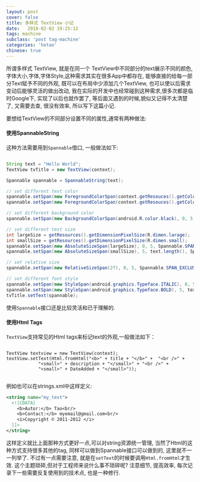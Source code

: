 ```yaml
---
layout: post
cover: false
title: 多样式 TextView 小记
date:   2018-02-02 19:25:12
tags: machine
subclass: 'post tag-machine'
categories: 'hetao'
chinese: true
---
```



所谓多样式 TextView, 就是在同一个 TextView中不同部分的text展示不同的颜色,字体大小,字体,字体Style,这种需求其实在很多App中都存在, 能够直接的给每一部分Text赋予不同的外观, 既可以在布局中少添加几个TextView, 也可以使以后需求变动后能够灵活的做出改动, 我在实际的开发中也经常碰到这种需求,很多次都是临时Google下, 实现了以后也就作罢了, 等后面又遇到的时候,貌似又记得不太清楚了, 又需要去查, 很没有效率, 所以写下这篇小记.

要想给TextView的不同部分设置不同的属性,通常有两种做法:

#### 使用SpannableString

这种方法需要用到`Spannable`借口, 一般做法如下:

```java

String text = "Hello World";
TextView tvTitle = new TextView(context);

Spannable spannable = SpannableString(text);

// set different text color
spannable.setSpan(new ForegroundColorSpan(context.getResouces().getColor(android.R.color.black)), 0, 5, Spannable.SPAN_EXCLUSIVE_EXCLUSIVE);
spannable.setSpan(new ForegroundColorSpan(context.getResouces().getColor(android.R.color.white)), 5, text.length(), Spannable.SPAN_EXCLUSIVE_EXCLUSIVE);

// set different background color
spannable.setSpan(new BackgroundColorSpan(android.R.color.black), 0, 5, Spannable.SPAN_EXCLUSIVE_EXCLUSIVE);

// set different text size
int largeSize = getResources().getDimensionPixelSize(R.dimen.larage);
int smallSize = getResources().getDimensionPixelSize(R.dimen.small);
spannable.setSpan(new AbsoluteSizeSpan(largeSize), 0, 5, Spannable.SPAN_EXCLUSIVE_EXCLUSIVE);
spannable.setSpan(new AbsoluteSizeSpan(smallSize), 5, text.length(), Spannable.SPAN_EXCLUSIVE_EXCLUSIVE);

// set relative size 
spannable.setSpan(new RelativeSizeSpan(2f), 0, 5, Spannable.SPAN_EXCLUSIVE_EXCLUSIVE);

// set different font style
spannable.setSpan(new StyleSpan(android.graphics.Typeface.ITALIC), 0, 5, Spannable.SPAN_EXCLUSIVE_EXCLUSIVE);
spannable.setSpan(new StyleSpan(android.graphics.Typeface.BOLD), 5, text.length(), Spannable.SPAN_EXCLUSIVE_EXCLUSIVE);
tvTitle.setText(spannable);

```

使用`Spannable`接口还是比较灵活和已于理解的.

#### 使用Html Tags

`TextView`支持常见的Html tags来标记text的外观,一般做法如下：

```

TextView textview = new TextView(context);
textView.setText(Html.fromHtml("<b>" + title + "</b>" +  "<br />" + 
            "<small>" + description + "</small>" + "<br />" + 
            "<small>" + DateAdded + "</small>"));


```

例如也可以在strings.xml中这样定义:


```xml
<string name="my_text">
  <![CDATA[
    <b>Autor:</b> Tao<br/>
    <b>Contact:</b> myemail@gmail.com<br/>
    <i>Copyright © 2011-2012 </i>
  ]]>
</string> 

```
这样定义就比上面那种方式更好一点,可以对string资源统一管理, 当然了Html的这种方式支持很多其他的tag, 同样可以做到Spannable接口可以做到的, 这里就不一一列举了. 不过有一点需要注意, 就是在`setText`的时候要调用`Html.fromHtml`才生效. 这个主题琐碎,但对于工程师来说什么事不琐碎呢? 注意细节, 提高效率, 每次记录下一些需要反复使用到的技术点, 也是一种修行.
